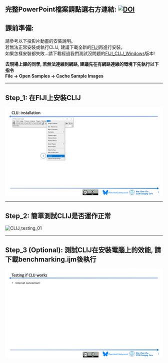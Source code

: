 ## 完整PowerPoint檔案請點選右方連結: [![DOI](https://zenodo.org/badge/DOI/10.5281/zenodo.15049615.svg)](https://doi.org/10.5281/zenodo.15049615)

## 課前準備:
請參考以下投影片動畫的安裝說明。  
若無法正常安裝或執行CLIJ, 建議下載全新的[FIJI](https://fiji.sc/)再進行安裝。  
如果怎樣安裝都失敗...請下載經過我們測試沒問題的[FIJI_CLIJ_Windows](https://drive.google.com/drive/u/0/folders/1mjrMmZxspH0CeKxvldbY9WVEzzr9e_H3)版本!  

**去現場上課的同學, 若無法連線到網路, 建議先在有網路連線的環境下先執行以下指令**  
**File -> Open Samples -> Cache Sample Images**

---
## Step_1: 在FIJI上安裝CLIJ  
![CLIJ_installation](CLIJ_Installation.gif)

---
## Step_2: 簡單測試CLIJ是否運作正常
![CLIJ_testing_01](CLIJ_testing_01.gif)

---
## Step_3 (Optional): 測試CLIJ在安裝電腦上的效能, 請下載benchmarking.ijm後執行
![CLIJ_testing_02](CLIJ_testing_02.gif)

